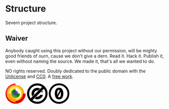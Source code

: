 # Structure

Severn project structure.

## Waiver

Anybody caught using this project without our permission, will be mighty good friends of ourn, cause we don't give a dern. Read it. Hack it. Publish it, even without naming the source. We made it, that's all we wanted to do.

NO rights reserved. Doubly dedicated to the public domain with the [Unlicense](http://unlicense.org/) and [CC0](https://creativecommons.org/publicdomain/zero/1.0/). A [free work](https://freedomdefined.org/Definition).

<!-- markdownlint-disable MD033 -->
[<img src="freedom/FreeCulturalWork.svg" alt="Free Cultural Work" width="65px" />](https://freedomdefined.org/Definition)
[<img src="freedom/Unlicense.svg" width="65px" />](http://unlicense.org/)
[<img src="freedom/CC0.svg" width="65px" />](https://creativecommons.org/publicdomain/zero/1.0/)
<!-- markdownlint-enable MD033 -->